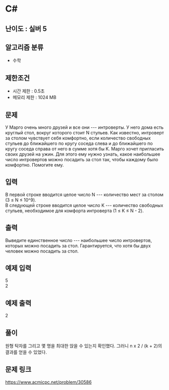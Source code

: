 # C#

## 난이도 : 실버 5

## 알고리즘 분류
  - 수학

## 제한조건
  - 시간 제한 : 0.5초
  - 메모리 제한 : 1024 MB

## 문제
У Марго очень много друзей и все они --- интроверты. У него дома есть круглый стол, вокруг которого стоит N стульев. Как известно, интроверт за столом чувствует себя комфортно, если количество свободных стульев до ближайшего по кругу соседа слева и до ближайшего по кругу соседа справа от него в сумме хотя бы K. Марго хочет пригласить своих друзей на ужин. Для этого ему нужно узнать, какое наибольшее число интровертов можно посадить за стол так, чтобы каждому было комфортно. Помогите ему.<br/>


## 입력
В первой строке вводится целое число N --- количество мест за столом (3 ≤ N ≤ 10^9).<br/>
В следующей строке вводится целое число K --- количество свободных стульев, необходимое для комфорта интроверта (1 ≤ K ≤ N - 2).<br/>


## 출력
Выведите единственное число --- наибольшее число интровертов, которых можно посадить за стол. Гарантируется, что хотя бы двух человек можно посадить за стол.<br/>


## 예제 입력
5<br/>
2<br/>


## 예제 출력
2<br/>


## 풀이
원형 탁자를 그리고 몇 명을 최대한 앉을 수 있는지 확인했다. 그러니 n x 2 / (k + 2)의 결과를 얻을 수 있었다.<br/>


## 문제 링크
https://www.acmicpc.net/problem/30586